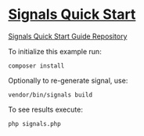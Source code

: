 # [Signals Quick Start](https://maslosoft.com/signals/docs/)
[Signals Quick Start Guide Repository](https://maslosoft.com/signals/docs/)

To initialize this example run:

```
composer install
```

Optionally to re-generate signal, use:

```
vendor/bin/signals build
```

To see results execute:

```
php signals.php
```